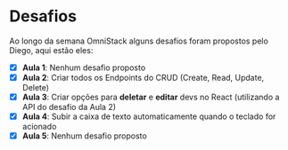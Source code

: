 # Desafios
Ao longo da semana OmniStack alguns desafios foram propostos pelo Diego, aqui estão eles:

- [X] <b>Aula 1</b>: Nenhum desafio proposto
- [X] <b>Aula 2</b>: Criar todos os Endpoints do CRUD (Create, Read, Update, Delete)
- [X] <b>Aula 3</b>: Criar opções para **deletar** e **editar** devs no React (utilizando a API do desafio da Aula 2)
- [X] <b>Aula 4</b>: Subir a caixa de texto automaticamente quando o teclado for acionado
- [X] <b>Aula 5</b>: Nenhum desafio proposto